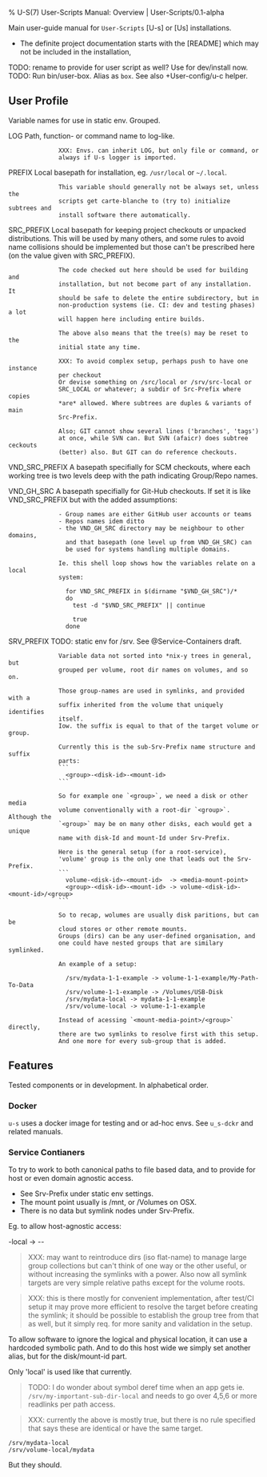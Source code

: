 % U-S(7) User-Scripts Manual: Overview | User-Scripts/0.1-alpha

Main user-guide manual for `User-Scripts` [U-s] or [Us] installations.

- The definite project documentation starts with the [README] which may not be
  included in the installation, 

TODO: rename to provide for user script as well? Use for dev/install now.
TODO: Run bin/user-box. Alias as `box`. See also +User-config/u-c helper.

## User Profile

Variable names for use in static env. Grouped.


LOG               Path, function- or command name to log-like.

                  XXX: Envs. can inherit LOG, but only file or command, or
                  always if U-s logger is imported.

PREFIX            Local basepath for installation, eg. `/usr/local` or
                  `~/.local`.

                  This variable should generally not be always set, unless the
                  scripts get carte-blanche to (try to) initialize subtrees and
                  install software there automatically.

SRC_PREFIX        Local basepath for keeping project checkouts or unpacked
                  distributions. This will be used by many others, and some
                  rules to avoid name collisions should be implemented but those
                  can't be prescribed here (on the value given with SRC_PREFIX).

                  The code checked out here should be used for building and
                  installation, but not become part of any installation. It
                  should be safe to delete the entire subdirectory, but in
                  non-production systems (ie. CI: dev and testing phases) a lot
                  will happen here including entire builds.

                  The above also means that the tree(s) may be reset to the
                  initial state any time.

                  XXX: To avoid complex setup, perhaps push to have one instance
                  per checkout
                  Or devise something on /src/local or /srv/src-local or
                  SRC_LOCAL or whatever; a subdir of Src-Prefix where copies
                  *are* allowed. Where subtrees are duples & variants of main
                  Src-Prefix.

                  Also; GIT cannot show several lines ('branches', 'tags')
                  at once, while SVN can. But SVN (afaicr) does subtree ceckouts
                  (better) also. But GIT can do reference checkouts.

VND_SRC_PREFIX    A basepath specifially for SCM checkouts, where each working
                  tree is two levels deep with the path indicating Group/Repo
                  names.

VND_GH_SRC        A basepath specifially for Git-Hub checkouts. If set it is
                  like VND_SRC_PREFIX but with the added assumptions:

                  - Group names are either GitHub user accounts or teams
                  - Repos names idem ditto
                  - the VND_GH_SRC directory may be neighbour to other domains,
                    and that basepath (one level up from VND_GH_SRC) can
                    be used for systems handling multiple domains.

                  Ie. this shell loop shows how the variables relate on a local
                  system:

                    for VND_SRC_PREFIX in $(dirname "$VND_GH_SRC")/*
                    do
                      test -d "$VND_SRC_PREFIX" || continue

                      true
                    done

SRV_PREFIX        TODO: static env for /srv. See @Service-Containers draft.

                  Variable data not sorted into *nix-y trees in general, but
                  grouped per volume, root dir names on volumes, and so on.

                  Those group-names are used in symlinks, and provided with a
                  suffix inherited from the volume that uniquely identifies
                  itself.
                  Iow. the suffix is equal to that of the target volume or group.

                  Currently this is the sub-Srv-Prefix name structure and suffix
                  parts:
                  ```
                    <group>-<disk-id>-<mount-id>
                  ```

                  So for example one `<group>`, we need a disk or other media
                  volume conventionally with a root-dir `<group>`. Although the
                  `<group>` may be on many other disks, each would get a unique
                  name with disk-Id and mount-Id under Srv-Prefix.

                  Here is the general setup (for a root-service),
                  'volume' group is the only one that leads out the Srv-Prefix.
                  ```
                    volume-<disk-id>-<mount-id>  -> <media-mount-point>
                    <group>-<disk-id>-<mount-id> -> volume-<disk-id>-<mount-id>/<group>
                  ```

                  So to recap, wolumes are usually disk paritions, but can be
                  cloud stores or other remote mounts.
                  Groups (dirs) can be any user-defined organisation, and
                  one could have nested groups that are similary symlinked.

                  An example of a setup:

                    /srv/mydata-1-1-example -> volume-1-1-example/My-Path-To-Data
                    /srv/volume-1-1-example -> /Volumes/USB-Disk
                    /srv/mydata-local -> mydata-1-1-example
                    /srv/volume-local -> volume-1-1-example

                  Instead of acessing `<mount-media-point>/<group>` directly,
                  there are two symlinks to resolve first with this setup.
                  And one more for every sub-group that is added.


## Features

Tested components or in development.
In alphabetical order.


### Docker
`u-s` uses a docker image for testing and or ad-hoc envs. See `u_s-dckr` and
related manuals.


### Service Contianers

To try to work to both canonical paths to file based data, and to provide
for host or even domain agnostic access.

- See Srv-Prefix under static env settings.
- The mount point usually is /mnt, or /Volumes on OSX.
- There is no data but symlink nodes under Srv-Prefix.

Eg. to allow host-agnostic access:

  <group>-local -> <group>-<disk-id>-<mount-id>

> XXX: may want to reintroduce dirs (iso flat-name) to manage large group
  collections but can't think of one way or the other useful, or without
  increasing the symlinks with a power. Also now all symlink targets are very
  simple relative paths except for the volume roots.

> XXX: this is there mostly for convenient implementation, after test/CI setup
  it may prove more efficient to resolve the target before creating the
  symlink; it should be possible to establish the group tree from that as
  well, but it simply req. for more sanity and validation in the setup.

To allow software to ignore the logical and physical location, it can use a
hardcoded symbolic path. And to do this host wide we simply set another alias,
but for the disk/mount-id part.

Only 'local' is used like that currently.

> TODO: I do wonder about symbol deref time when an app gets ie.
  ``/srv/my-important-sub-dir-local`` and needs to go over 4,5,6 or more
  readlinks per path access.

> XXX: currently the above is mostly true, but there is no rule specified that
  says these are identical or have the same target.
  ```
  /srv/mydata-local
  /srv/volume-local/mydata
  ```
  But they should.


[//]:             (Comment)
